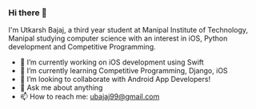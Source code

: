 ### Hi there 👋

I'm Utkarsh Bajaj, a third year student at Manipal Institute of Technology, Manipal studying computer science with an interest in iOS, Python development and Competitive Programming. 

- 🔭 I’m currently working on iOS development using Swift  
- 🌱 I’m currently learning Competitive Programming, Django, iOS 
- 👯 I’m looking to collaborate with Android App Developers!
- 💬 Ask me about anything
- 📫 How to reach me: ubajaj99@gmail.com
